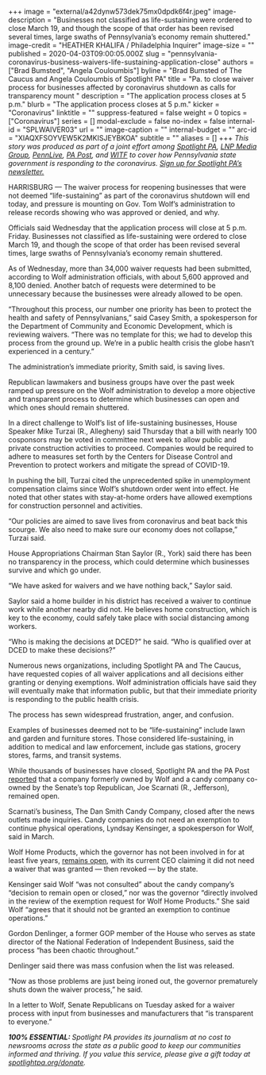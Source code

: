 +++
image = "external/a42dynw573dek75mx0dpdk6f4r.jpeg"
image-description = "Businesses not classified as life-sustaining were ordered to close March 19, and though the scope of that order has been revised several times, large swaths of Pennsylvania’s economy remain shuttered."
image-credit = "HEATHER KHALIFA / Philadelphia Inquirer"
image-size = ""
published = 2020-04-03T09:00:05.000Z
slug = "pennsylvania-coronavirus-business-waivers-life-sustaining-application-close"
authors = ["Brad Bumsted", "Angela Couloumbis"]
byline = "Brad Bumsted of The Caucus and Angela Couloumbis of Spotlight PA"
title = "Pa. to close waiver process for businesses affected by coronavirus shutdown as calls for transparency mount "
description = "The application process closes at 5 p.m."
blurb = "The application process closes at 5 p.m."
kicker = "Coronavirus"
linktitle = ""
suppress-featured = false
weight = 0
topics = ["Coronavirus"]
series = []
modal-exclude = false
no-index = false
internal-id = "SPLWAIVER03"
url = ""
image-caption = ""
internal-budget = ""
arc-id = "XIAQXFSOYVEW5K2MKISJEYBKOA"
subtitle = ""
aliases = []
+++
<i>This story was produced as part of a joint effort among </i><a href="https://lesspage.com/"><i>Spotlight PA</i></a><i>, </i><a href="https://lancasteronline.com/"><i>LNP Media Group</i></a><i>, </i><a href="https://www.pennlive.com/"><i>PennLive</i></a><i>, </i><a href="https://papost.org/"><i>PA Post</i></a><i>, and </i><a href="https://www.witf.org/"><i>WITF</i></a><i> to cover how Pennsylvania state government is responding to the coronavirus. </i><a href="https://lesspage.com/newsletters"><i>Sign up for Spotlight PA’s newsletter.</i></a>

HARRISBURG — The waiver process for reopening businesses that were not deemed “life-sustaining” as part of the coronavirus shutdown will end today, and pressure is mounting on Gov. Tom Wolf’s administration to release records showing who was approved or denied, and why.

Officials said Wednesday that the application process will close at 5 p.m. Friday. Businesses not classified as life-sustaining were ordered to close March 19, and though the scope of that order has been revised several times, large swaths of Pennsylvania’s economy remain shuttered.

As of Wednesday, more than 34,000 waiver requests had been submitted, according to Wolf administration officials, with about 5,600 approved and 8,100 denied. Another batch of requests were determined to be unnecessary because the businesses were already allowed to be open.

“Throughout this process, our number one priority has been to protect the health and safety of Pennsylvanians,” said Casey Smith, a spokesperson for the Department of Community and Economic Development, which is reviewing waivers. “There was no template for this; we had to develop this process from the ground up. We’re in a public health crisis the globe hasn’t experienced in a century.”

The administration’s immediate priority, Smith said, is saving lives.

Republican lawmakers and business groups have over the past week ramped up pressure on the Wolf administration to develop a more objective and transparent process to determine which businesses can open and which ones should remain shuttered.

<script src="https://lesspage.com/embed.js" async></script><div data-spl-embed-version="1" data-spl-src="https://lesspage.com/embeds/donate/"></div>

In a direct challenge to Wolf’s list of life-sustaining businesses, House Speaker Mike Turzai (R., Allegheny) said Thursday that a bill with nearly 100 cosponsors may be voted in committee next week to allow public and private construction activities to proceed. Companies would be required to adhere to measures set forth by the Centers for Disease Control and Prevention to protect workers and mitigate the spread of COVID-19.

In pushing the bill, Turzai cited the unprecedented spike in unemployment compensation claims since Wolf’s shutdown order went into effect. He noted that other states with stay-at-home orders have allowed exemptions for construction personnel and activities.

“Our policies are aimed to save lives from coronavirus and beat back this scourge. We also need to make sure our economy does not collapse,” Turzai said.

House Appropriations Chairman Stan Saylor (R., York) said there has been no transparency in the process, which could determine which businesses survive and which go under.

“We have asked for waivers and we have nothing back,” Saylor said.

Saylor said a home builder in his district has received a waiver to continue work while another nearby did not. He believes home construction, which is key to the economy, could safely take place with social distancing among workers.

“Who is making the decisions at DCED?” he said. “Who is qualified over at DCED to make these decisions?”

Numerous news organizations, including Spotlight PA and The Caucus, have requested copies of all waiver applications and all decisions either granting or denying exemptions. Wolf administration officials have said they will eventually make that information public, but that their immediate priority is responding to the public health crisis.

The process has sewn widespread frustration, anger, and confusion.

Examples of businesses deemed not to be “life-sustaining” include lawn and garden and furniture stores. Those considered life-sustaining, in addition to medical and law enforcement, include gas stations, grocery stores, farms, and transit systems.

While thousands of businesses have closed, Spotlight PA and the PA Post <a href="https://lesspage.com/news/2020/03/pennsylvania-pa-coronavirus-business-shutdown-waiver-tom-wolf-joe-scarnati/" target=_blank>reported</a> that a company formerly owned by Wolf and a candy company co-owned by the Senate’s top Republican, Joe Scarnati (R., Jefferson), remained open.

<script src="https://lesspage.com/embed.js" async></script><div data-spl-embed-version="1" data-spl-src="https://lesspage.com/embeds/newsletter/"></div>

Scarnati’s business, The Dan Smith Candy Company, closed after the news outlets made inquiries. Candy companies do not need an exemption to continue physical operations, Lyndsay Kensinger, a spokesperson for Wolf, said in March.

Wolf Home Products, which the governor has not been involved in for at least five years, <a href="https://lesspage.com/news/2020/03/pennsylvania-coronavirus-life-sustaining-wolf-home-products-waiver/" target="_blank">remains open</a>, with its current CEO claiming it did not need a waiver that was granted — then revoked — by the state.

Kensinger said Wolf “was not consulted” about the candy company’s “decision to remain open or closed,” nor was the governor “directly involved in the review of the exemption request for Wolf Home Products.” She said Wolf “agrees that it should not be granted an exemption to continue operations.”

Gordon Denlinger, a former GOP member of the House who serves as state director of the National Federation of Independent Business, said the process “has been chaotic throughout.”

Denlinger said there was mass confusion when the list was released.

“Now as those problems are just being ironed out, the governor prematurely shuts down the waiver process,” he said.

In a letter to Wolf, Senate Republicans on Tuesday asked for a waiver process with input from businesses and manufacturers that “is transparent to everyone.”

<i><b>100% ESSENTIAL: </b></i><i>Spotlight PA provides its journalism at no cost to newsrooms across the state as a public good to keep our communities informed and thriving. If you value this service, please give a gift today at </i><a href="https://lesspage.com/donate"><i>spotlightpa.org/donate</i></a><i>.</i>

<script src="https://lesspage.com/embed.js" async></script><div data-spl-embed-version="1" data-spl-src="https://lesspage.com/embeds/tips/?tip_text=Do%20you%20have%20a%20tip%20about%20%3Cb%3Ehow%20Pa.'s%20government%20is%20responding%20to%20the%20coronavirus%3C%2Fb%3E%3F%20Tell%20us."></div>
